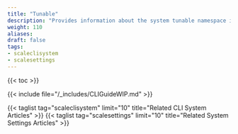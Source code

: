```yaml
---
title: "Tunable"
description: "Provides information about the system tunable namespace in the TrueNAS CLI. Includes command syntax and common commands."
weight: 110
aliases:
draft: false
tags:
- scaleclisystem
- scalesettings
---
```


{{< toc >}}

{{< include file="/_includes/CLIGuideWIP.md" >}}

{{< taglist tag="scaleclisystem" limit="10" title="Related CLI System Articles" >}}
{{< taglist tag="scalesettings" limit="10" title="Related System Settings Articles" >}}